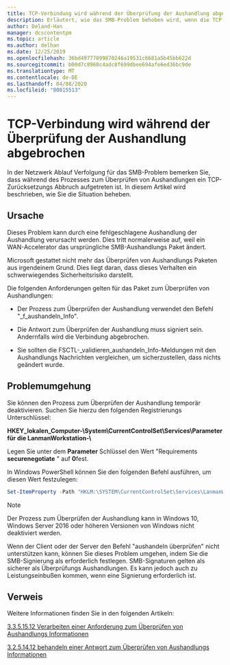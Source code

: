 ```yaml
---
title: TCP-Verbindung wird während der Überprüfung der Aushandlung abgebrochen
description: Erläutert, wie das SMB-Problem behoben wird, wenn die TCP-Verbindung während der Überprüfung der Aushandlung abgebrochen wird.
author: Deland-Han
manager: dcscontentpm
ms.topic: article
ms.author: delhan
ms.date: 12/25/2019
ms.openlocfilehash: 36bd49777899870246a19531c6681a5b45bb622d
ms.sourcegitcommit: b00d7c8968c4adc8f699dbee694afe6ed36bc9de
ms.translationtype: MT
ms.contentlocale: de-DE
ms.lasthandoff: 04/08/2020
ms.locfileid: "80815513"
---
```

# <a name="tcp-connection-is-aborted-during-validate-negotiate"></a>TCP-Verbindung wird während der Überprüfung der Aushandlung abgebrochen

In der Netzwerk Ablauf Verfolgung für das SMB-Problem bemerken Sie, dass während des Prozesses zum Überprüfen von Aushandlungen ein TCP-Zurücksetzungs Abbruch aufgetreten ist. In diesem Artikel wird beschrieben, wie Sie die Situation beheben.

## <a name="cause"></a>Ursache

Dieses Problem kann durch eine fehlgeschlagene Aushandlung der Aushandlung verursacht werden. Dies tritt normalerweise auf, weil ein WAN-Accelerator das ursprüngliche SMB-Aushandlungs Paket ändert.

Microsoft gestattet nicht mehr das Überprüfen von Aushandlungs Paketen aus irgendeinem Grund. Dies liegt daran, dass dieses Verhalten ein schwerwiegendes Sicherheitsrisiko darstellt.

Die folgenden Anforderungen gelten für das Paket zum Überprüfen von Aushandlungen:

- Der Prozess zum Überprüfen der Aushandlung verwendet den Befehl "\_f\_aushandeln\_Info".

- Die Antwort zum Überprüfen der Aushandlung muss signiert sein. Andernfalls wird die Verbindung abgebrochen.

- Sie sollten die FSCTL-\_validieren\_aushandeln\_Info-Meldungen mit den Aushandlungs Nachrichten vergleichen, um sicherzustellen, dass nichts geändert wurde.

## <a name="workaround"></a>Problemumgehung

Sie können den Prozess zum Überprüfen der Aushandlung temporär deaktivieren. Suchen Sie hierzu den folgenden Registrierungs Unterschlüssel:

**HKEY\_lokalen\_Computer-\\System\\CurrentControlSet\\Services\\Parameter für die LanmanWorkstation-\\**

Legen Sie unter dem **Parameter** Schlüssel den Wert "Requirements **securenegotiate** " auf **0**fest.

In Windows PowerShell können Sie den folgenden Befehl ausführen, um diesen Wert festzulegen:

```PowerShell
Set-ItemProperty -Path "HKLM:\SYSTEM\CurrentControlSet\Services\LanmanWorkstation\Parameters" RequireSecureNegotiate -Value 0 -Force
```

> [!NOTE]
> Der Prozess zum Überprüfen der Aushandlung kann in Windows 10, Windows Server 2016 oder höheren Versionen von Windows nicht deaktiviert werden.

Wenn der Client oder der Server den Befehl "aushandeln überprüfen" nicht unterstützen kann, können Sie dieses Problem umgehen, indem Sie die SMB-Signierung als erforderlich festlegen. SMB-Signaturen gelten als sicherer als Überprüfungs Aushandlungen. Es kann jedoch auch zu Leistungseinbußen kommen, wenn eine Signierung erforderlich ist.

## <a name="reference"></a>Verweis

Weitere Informationen finden Sie in den folgenden Artikeln:

[3.3.5.15.12 Verarbeiten einer Anforderung zum Überprüfen von Aushandlungs Informationen](https://docs.microsoft.com/openspecs/windows_protocols/ms-smb2/0b7803eb-d561-48a4-8654-327803f59ec6)

[3.2.5.14.12 behandeln einer Antwort zum Überprüfen von Aushandlungs Informationen](https://docs.microsoft.com/openspecs/windows_protocols/ms-smb2/6a5bc90d-3c08-4498-905b-e7dab30b2e0e)
